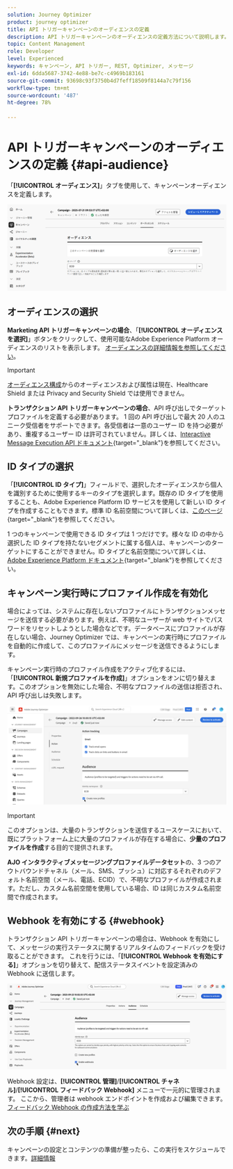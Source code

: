 ```yaml
---
solution: Journey Optimizer
product: journey optimizer
title: API トリガーキャンペーンのオーディエンスの定義
description: API トリガーキャンペーンのオーディエンスの定義方法について説明します。
topic: Content Management
role: Developer
level: Experienced
keywords: キャンペーン, API トリガー, REST, Optimizer, メッセージ
exl-id: 6dda5687-3742-4e88-be7c-c4969b183161
source-git-commit: 93698c93f3750b4d7feff18509f8144a7c79f156
workflow-type: tm+mt
source-wordcount: '487'
ht-degree: 78%

---
```


# API トリガーキャンペーンのオーディエンスの定義 {#api-audience}

「**[!UICONTROL オーディエンス]**」タブを使用して、キャンペーンオーディエンスを定義します。

![](assets/campaign-audience.png)

## オーディエンスの選択

**Marketing API トリガーキャンペーンの場合**、「**[!UICONTROL オーディエンスを選択]**」ボタンをクリックして、使用可能なAdobe Experience Platform オーディエンスのリストを表示します。 [オーディエンスの詳細情報を参照してください](../audience/about-audiences.md)。

>[!IMPORTANT]
>
>[オーディエンス構成](../audience/get-started-audience-orchestration.md)からのオーディエンスおよび属性は現在、Healthcare Shield または Privacy and Security Shield では使用できません。

**トランザクション API トリガーキャンペーンの場合**、API 呼び出しでターゲットプロファイルを定義する必要があります。 1 回の API 呼び出しで最大 20 人のユニーク受信者をサポートできます。各受信者は一意のユーザー ID を持つ必要があり、重複するユーザー ID は許可されていません。詳しくは、[Interactive Message Execution API ドキュメント](https://developer.adobe.com/journey-optimizer-apis/references/messaging/#tag/execution/operation/postIMUnitaryMessageExecution){target="_blank"}を参照してください。

## ID タイプの選択

「**[!UICONTROL ID タイプ]**」フィールドで、選択したオーディエンスから個人を識別するために使用するキーのタイプを選択します。既存の ID タイプを使用することも、Adobe Experience Platform ID サービスを使用して新しい ID タイプを作成することもできます。標準 ID 名前空間について詳しくは、[このページ](https://experienceleague.adobe.com/ja/docs/experience-platform/identity/features/namespaces#standard){target="_blank"}を参照してください。

1 つのキャンペーンで使用できる ID タイプは 1 つだけです。様々な ID の中から選択した ID タイプを持たないセグメントに属する個人は、キャンペーンのターゲットにすることができません。ID タイプと名前空間について詳しくは、[Adobe Experience Platform ドキュメント](https://experienceleague.adobe.com/docs/experience-platform/identity/home.html?lang=ja){target="_blank"}を参照してください。

## キャンペーン実行時にプロファイル作成を有効化

場合によっては、システムに存在しないプロファイルにトランザクションメッセージを送信する必要があります。例えば、不明なユーザーが web サイトでパスワードをリセットしようとした場合などです。データベースにプロファイルが存在しない場合、Journey Optimizer では、キャンペーンの実行時にプロファイルを自動的に作成して、このプロファイルにメッセージを送信できるようにします。

キャンペーン実行時のプロファイル作成をアクティブ化するには、「**[!UICONTROL 新規プロファイルを作成]**」オプションをオンに切り替えます。このオプションを無効にした場合、不明なプロファイルの送信は拒否され、API 呼び出しは失敗します。

![](assets/api-triggered-create-profile.png)

>[!IMPORTANT]
>
>このオプションは、大量のトランザクションを送信するユースケースにおいて、既にプラットフォーム上に大量のプロファイルが存在する場合に、**少量のプロファイルを作成**&#x200B;する目的で提供されます。
>
>**AJO インタラクティブメッセージングプロファイルデータセット**&#x200B;の、3 つのアウトバウンドチャネル（メール、SMS、プッシュ）に対応するそれぞれのデフォルト名前空間（メール、電話、ECID）で、不明なプロファイルが作成されます。ただし、カスタム名前空間を使用している場合、ID は同じカスタム名前空間で作成されます。

## Webhook を有効にする {#webhook}

トランザクション API トリガーキャンペーンの場合は、Webhook を有効にして、メッセージの実行ステータスに関するリアルタイムのフィードバックを受け取ることができます。 これを行うには、「**[!UICONTROL Webhook を有効にする]**」オプションを切り替えて、配信ステータスイベントを設定済みの Webhook に送信します。

![](assets/api-triggered-webhook.png)

Webhook 設定は、**[!UICONTROL 管理]**/**[!UICONTROL チャネル]**/**[!UICONTROL フィードバック Webhook]** メニューで一元的に管理されます。 ここから、管理者は webhook エンドポイントを作成および編集できます。 [ フィードバック Webhook の作成方法を学ぶ ](../configuration/feedback-webhooks.md)

## 次の手順 {#next}

キャンペーンの設定とコンテンツの準備が整ったら、この実行をスケジュールできます。[詳細情報](api-triggered-campaign-schedule.md)
